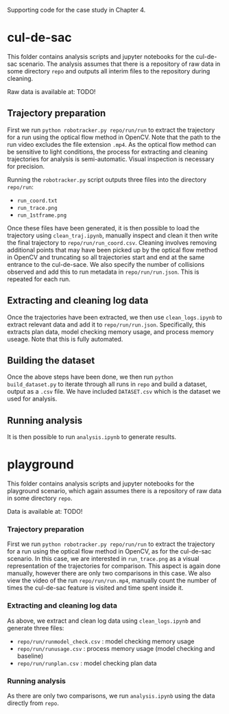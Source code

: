 Supporting code for the case study in Chapter 4.   

# cul-de-sac

This folder contains analysis scripts and jupyter notebooks for the cul-de-sac scenario.  The analysis assumes that there is a repository of raw data in some directory `repo` and outputs all interim files to the repository during cleaning.  

Raw data is available at: TODO!

## Trajectory preparation

First we run `python robotracker.py repo/run/run` to extract the trajectory for a run using the optical flow method in OpenCV.  Note that the path to the run video excludes the file extension `.mp4`.  As the optical flow method can be sensitive to light conditions, the process for extracting and cleaning trajectories for analysis is semi-automatic.   Visual inspection is necessary for precision.  

Running the `robotracker.py` script outputs three files into the directory `repo/run`: 

- `run_coord.txt`
- `run_trace.png`
- `run_1stframe.png`

Once these files have been generated, it is then possible to load the trajectory using `clean_traj.ipynb`, manually inspect and clean it then write the final trajectory to `repo/run/run_coord.csv`.  Cleaning involves removing additional points that may have been picked up by the optical flow method in OpenCV and truncating so all trajectories start and end at the same entrance to the cul-de-sace.  We also specify the number of collisions observed and add this to run metadata in `repo/run/run.json`. This is repeated for each run. 

## Extracting and cleaning log data

Once the trajectories have been extracted, we then use `clean_logs.ipynb` to extract relevant data and add it to `repo/run/run.json`.  Specifically, this extracts plan data, model checking memory usage, and process memory useage. Note that this is fully automated.  

## Building the dataset

Once the above steps have been done, we then run `python build_dataset.py` to iterate through all runs in `repo` and build a dataset, output as a `.csv` file. We have included `DATASET.csv` which is the dataset we used for analysis.  

## Running analysis

It is then possible to run `analysis.ipynb` to generate results.  

# playground

This folder contains analysis scripts and jupyter notebooks for the playground scenario, which again assumes there is a repository of raw data in some directory `repo`.  

Data is available at: TODO!

### Trajectory preparation

First we run `python robotracker.py repo/run/run` to extract the trajectory for a run using the optical flow method in OpenCV, as for the cul-de-sac scenario.  In this case, we are interested in `run_trace.png` as a visual representation of the trajectories for comparison.  This aspect is again done manually, however there are only two comparisons in this case.  We also view the video of the run `repo/run/run.mp4`, manually count the number of times the cul-de-sac feature is visited and time spent inside it.  

### Extracting and cleaning log data

As above, we extract and clean log data using `clean_logs.ipynb` and generate three files:

- `repo/run/runmodel_check.csv` : model checking memory usage
- `repo/run/runusage.csv` : process memory usage (model checking and baseline)
- `repo/run/runplan.csv` :  model checking plan data

### Running analysis

As there are only two comparisons, we run `analysis.ipynb` using the data directly from `repo`. 
  





